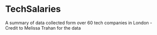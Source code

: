 # TechSalaries
A summary of data collected form over 60 tech companies in London - Credit to Melissa Trahan for the data
